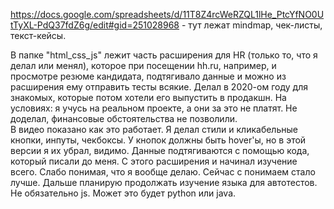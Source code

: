 https://docs.google.com/spreadsheets/d/11T8Z4rcWeRZQL1lHe_PtcYfNO0UtTyXL-PdQ37fdZ6g/edit#gid=251028968 - тут лежат mindmap, чек-листы, текст-кейсы.

В папке "html_css_js" лежит часть расширения для HR (только то, что я делал или менял), которое при посещении hh.ru, например, и просмотре резюме кандидата, подтягивало данные и можно из расширения ему отправить тесты всякие. Делал в 2020-ом году для знакомых, которые потом хотели его выпустить в продакшн. На условиях: я учусь на реальном проекте, а они за это не платят. Не доделал, финансовые обстоятельства не позволили.\
В видео показано как это работает. Я делал стили и кликабельные кнопки, инпуты, чекбоксы. У кнопок должны быть hover'ы, но в этой версии я их убрал, видимо. Данные подтягиваются с помощью кода, который писали до меня. С этого расширения и начинал изучение всего. Слабо понимая, что я вообще делаю. Сейчас с понимаем стало лучше. Дальше планирую продолжать изучение языка для автотестов. Не обязательно js. Может это будет python или java.
